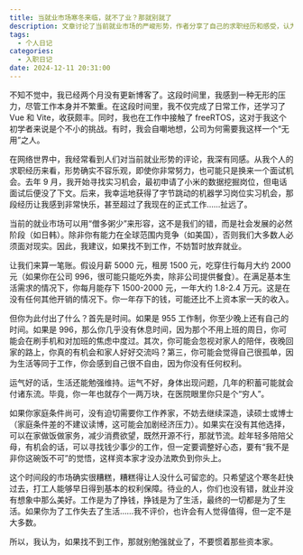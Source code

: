 ```yaml
---
title: 当就业市场寒冬来临，就不了业？那就别就了
description: 文章讨论了当前就业市场的严峻形势，作者分享了自己的求职经历和感受，认为在“僧多粥少”的情况下，找不到工作的人不妨暂时放弃就业，选择继续深造或调整生活方式，减少消费欲望，强调工作不应牺牲生活质量。
tags:
  - 个人日记
categories:
  - 入职日记
date: 2024-12-11 20:31:00
---
```


不知不觉中，我已经两个月没有更新博客了。这段时间里，我感到一种无形的压力，尽管工作本身并不繁重。在这段时间里，我不仅完成了日常工作，还学习了 Vue 和 Vite，收获颇丰。同时，我也在工作中接触了 freeRTOS，这对于我这个初学者来说是个不小的挑战。有时，我会自嘲地想，公司为何需要我这样一个“无用”之人。

在网络世界中，我经常看到人们对当前就业形势的评论，我深有同感。从我个人的求职经历来看，形势确实不容乐观，即使你非常努力，也可能只是换来一个面试机会。去年 9 月，我开始寻找实习机会，最初申请了小米的数据挖掘岗位，但电话面试后便没了下文。后来，我幸运地获得了字节跳动的机器学习岗位实习机会，那段经历让我感到非常快乐，甚至超过了我现在的正式工作……扯远了。

当前的就业市场可以用“僧多粥少”来形容，这不是我们的错，而是社会发展的必然阶段（如日韩）。除非你有能力在全球范围内竞争（如美国），否则我们大多数人必须面对现实。因此，我建议，如果找不到工作，不妨暂时放弃就业。

让我们来算一笔账。假设月薪 5000 元，租房 1500 元，吃穿住行每月大约 2000 元（如果你在公司 996，很可能只能吃外卖，除非公司提供餐食）。在满足基本生活需求的情况下，你每月能存下 1500-2000 元，一年大约 1.8-2.4 万元。这是在没有任何其他开销的情况下。你一年存下的钱，可能还比不上资本家一天的收入。

但你为此付出了什么？首先是时间。如果是 955 工作制，你至少晚上还有自己的时间。如果是 996，那么你几乎没有休息时间，因为那个不用上班的周日，你可能会在刷手机和对加班的焦虑中度过。其次，你可能会忽视对家人的陪伴，夜晚回家的路上，你真的有机会和家人好好交流吗？第三，你可能会觉得自己很孤单，因为生活等同于工作，你会感到自己很不自由，因为你没有任何权利。

运气好的话，生活还能勉强维持。运气不好，身体出现问题，几年的积蓄可能就会付诸东流。毕竟，你一年也就存个一两万块，在医院眼里你只是个“穷人”。

如果你家庭条件尚可，没有迫切需要你工作养家，不妨去继续深造，读硕士或博士（家庭条件差的不建议读博，这可能会加剧经济压力）。如果实在没有其他选择，可以在家做饭做家务，减少消费欲望，既然开源不行，那就节流。趁年轻多陪陪父母，有机会的话，可以寻找钱少事少的工作，但一定要调整好心态，要有“我不是非你这碗饭不可”的觉悟，这样资本家才没办法欺负到你头上。

这个时间段的市场确实很糟糕，糟糕得让人没什么可留恋的。只希望这个寒冬赶快过去，打工人能够早日得到基本的权利保障。待业的人，你们也没有错，就业并没有想象中那么美好。工作是为了挣钱，挣钱是为了生活，最终的一切都是为了生活。如果你为了工作失去了生活……我不评价，也许会有人觉得值得，但一定不是大多数。

所以，我认为，如果找不到工作，那就别勉强就业了，不要惯着那些资本家。
